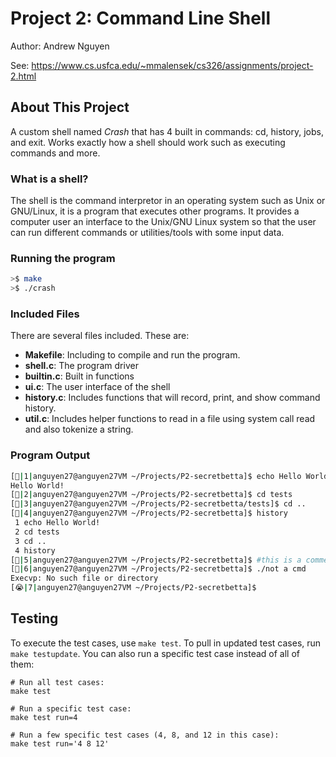 # Project 2: Command Line Shell

Author: Andrew Nguyen 

See: https://www.cs.usfca.edu/~mmalensek/cs326/assignments/project-2.html

## About This Project
A custom shell named *Crash* that has 4 built in commands: cd, history, jobs, and exit. Works exactly how a shell should work such as executing commands and more.

### What is a shell?
The shell is the command interpretor in an operating system such as Unix or GNU/Linux, it is a program that executes other programs. It provides a computer user an interface to the Unix/GNU Linux system so that the user can run different commands or utilities/tools with some input data.

### Running the program
```bash
>$ make 
>$ ./crash
```

### Included Files
There are several files included. These are:
   - <b>Makefile</b>: Including to compile and run the program.
   - <b>shell.c</b>: The program driver
   - <b>builtin.c</b>: Built in functions
   - <b>ui.c</b>: The user interface of the shell
   - <b>history.c</b>: Includes functions that will record, print, and show command history.
   - <b>util.c</b>: Includes helper functions to read in a file using system call read and also tokenize a string.


### Program Output
```bash
[🙂|1|anguyen27@anguyen27VM ~/Projects/P2-secretbetta]$ echo Hello World!
Hello World!
[🙂|2|anguyen27@anguyen27VM ~/Projects/P2-secretbetta]$ cd tests
[🙂|3|anguyen27@anguyen27VM ~/Projects/P2-secretbetta/tests]$ cd ..
[🙂|4|anguyen27@anguyen27VM ~/Projects/P2-secretbetta]$ history
 1 echo Hello World!
 2 cd tests
 3 cd ..
 4 history
[🙂|5|anguyen27@anguyen27VM ~/Projects/P2-secretbetta]$ #this is a comment :D
[🙂|6|anguyen27@anguyen27VM ~/Projects/P2-secretbetta]$ ./not a cmd
Execvp: No such file or directory
[😭|7|anguyen27@anguyen27VM ~/Projects/P2-secretbetta]$
```

## Testing

To execute the test cases, use `make test`. To pull in updated test cases, run `make testupdate`. You can also run a specific test case instead of all of them:

```
# Run all test cases:
make test

# Run a specific test case:
make test run=4

# Run a few specific test cases (4, 8, and 12 in this case):
make test run='4 8 12'
```
